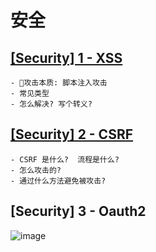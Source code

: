
# 安全

## [[Security] 1 - XSS](https://zhuanlan.zhihu.com/p/136361909)
```
- 攻击本质: 脚本注入攻击
- 常见类型
- 怎么解决? 写个转义?
```

## [[Security] 2 - CSRF](https://zhuanlan.zhihu.com/p/136468310)

```
- CSRF 是什么?  流程是什么?
- 怎么攻击的?
- 通过什么方法避免被攻击?
```

## [Security] 3 - Oauth2
![image](https://wx2.sinaimg.cn/mw1024/701c57e5ly1gebwnslo2ej20oz0lutcb.jpg)